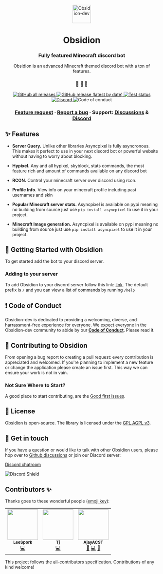 <p align="center">
  <a href="https://obsidion-dev.com.com">
    <img alt="Obsidion-dev" src="https://obsidion-dev.com/img/Bot%20Profile.png" width="60" />
  </a>
</p>
<h1 align="center">
  Obsidion
</h1>

<h3 align="center">
  Fully featured Minecraft discord bot
</h3>
<p align="center">
  Obsidion is an advanced Minecraft themed discord bot with a ton of features.
</p>

<h3 align="center">
 🤖 🎨 🚀
</h3>

<p align="center">
  <a href="https://github.com/Obsidion-dev/Obsidion/releases">
    <img alt="GitHub all releases" src="https://img.shields.io/github/downloads/Obsidion-dev/Obsidion/total">
  </a>
  <a href="https://github.com/Obsidion-dev/Obsidion/releases">
    <img alt="GitHub release (latest by date)" src="https://img.shields.io/github/v/release/Obsidion-dev/Obsidion">
  </a>
  <a href="https://github.com/Obsidion-dev/Obsidion/actions?workflow=Tests">
  <img src="https://github.com/Obsidion-dev/Obsidion/workflows/Tests/badge.svg" alt="Test status" />
  </a>
  <a href="https://discord.gg/rnAtymZnzH">
    <img alt="Discord" src="https://img.shields.io/discord/695008516590534758">
  </a>
   <img src="https://img.shields.io/badge/Contributor%20Covenant-v2.0%20adopted-ff69b4.svg" alt="Code of conduct" />
</p>

<h3 align="center">
  <a href="https://github.com/Obsidion-dev/Obsidion/discussions?discussions_q=category%3AIdeas">Feature request</a>
  <span> · </span>
  <a href="https://github.com/Obsidion-dev/Obsidion/issues">Report a bug</a>
  <span> · </span>
  Support: <a href="https://github.com/Obsidion-dev/Obsidion/discussions">Discussions</a>
  <span> & </span>
  <a href="https://discord.gg/fWxtKFVmaW">Discord</a>
</h3>

## ✨ Features

- **Server Query.** Unlike other libraries Asyncpixel is fully asyncronous. This makes it perfect to use in your next discord bot or powerful website without having to worry about blocking.

- **Hypixel.** Any and all hypixel, skyblock, stats commands, the most feature rich and amount of commands available on any discord bot

- **RCON.** Control your minecraft server over discord using rcon.

- **Profile Info.** View info on your minecraft profile including past usernames and skin

- **Popular Minecraft server stats.** Asyncpixel is available on pypi meaning no building from source just use `pip install asyncpixel` to use it in your project.

- **Minecraft Image generation.** Asyncpixel is available on pypi meaning no building from source just use `pip install asyncpixel` to use it in your project.

## 🏁 Getting Started with Obsidion

To get started add the bot to your discord server.

### Adding to your server

To add Obsidion to your discord server follow this link: [link](https://discord.gg/fWxtKFVmaW). The default prefix is `/` and you can view a list of commands by running `/help`

## ❗ Code of Conduct

Obsidion-dev is dedicated to providing a welcoming, diverse, and harrassment-free experience for everyone. We expect everyone in the Obsidion-dev community to abide by our [**Code of Conduct**](https://github.com/Obsidion-dev/Obsidion/blob/master/CODE_OF_CONDUCT.md). Please read it.

## 🙌 Contributing to Obsidion

From opening a bug report to creating a pull request: every contribution is appreciated and welcomed. If you're planning to implement a new feature or change the application please create an issue first. This way we can ensure your work is not in vain.

### Not Sure Where to Start?

A good place to start contributing, are the [Good first issues](https://github.com/Obsidion-dev/Obsidion/labels/good%20first%20issue).

## 📝 License

Obsidion is open-source. The library is licensed under the [GPL AGPL v3](https://www.gnu.org/licenses/agpl-3.0.en.html).

## 💬 Get in touch

If you have a question or would like to talk with other Obsidion users, please hop over to [Github discussions](https://github.com/Obsidion-dev/Obsidion/discussions) or join our Discord server:

[Discord chatroom](https://discord.gg/rnAtymZnzH)

![Discord Shield](https://discordapp.com/api/guilds/695008516590534758/widget.png?style=shield)

## Contributors ✨

Thanks goes to these wonderful people ([emoji key](https://allcontributors.org/docs/en/emoji-key)):

<!-- ALL-CONTRIBUTORS-LIST:START - Do not remove or modify this section -->
<!-- prettier-ignore-start -->
<!-- markdownlint-disable -->
<table>
  <tr>
    <td align="center"><a href="https://github.com/LeeSpork"><img src="https://avatars.githubusercontent.com/u/24984194?v=4?s=100" width="100px;" alt=""/><br /><sub><b>LeeSpork</b></sub></a><br /><a href="https://github.com/Obsidion-dev/Obsidion/commits?author=LeeSpork" title="Code">💻</a></td>
    <td align="center"><a href="https://crafty.gg"><img src="https://avatars.githubusercontent.com/u/36730086?v=4?s=100" width="100px;" alt=""/><br /><sub><b>Tj</b></sub></a><br /><a href="https://github.com/Obsidion-dev/Obsidion/commits?author=talle117" title="Code">💻</a></td>
    <td align="center"><a href="https://quirky.codes/"><img src="https://avatars.githubusercontent.com/u/35202521?v=4?s=100" width="100px;" alt=""/><br /><sub><b>AjayACST</b></sub></a><br /><a href="#maintenance-AjayACST" title="Maintenance">🚧</a> <a href="https://github.com/Obsidion-dev/Obsidion/commits?author=AjayACST" title="Code">💻</a> <a href="https://github.com/Obsidion-dev/Obsidion/issues?q=author%3AAjayACST" title="Bug reports">🐛</a></td>
  </tr>
</table>

<!-- markdownlint-restore -->
<!-- prettier-ignore-end -->

<!-- ALL-CONTRIBUTORS-LIST:END -->

This project follows the [all-contributors](https://github.com/all-contributors/all-contributors) specification. Contributions of any kind welcome!

